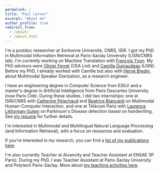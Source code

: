 ```yaml
---
permalink: /
title: "Paul Lerner"
excerpt: "About me"
author_profile: true
redirect_from: 
  - /about/
  - /about.html
---
```


I'm a postdoc researcher at Sorbonne Université, CNRS, ISIR. I got my PhD in Multimodal Information Retrieval at Paris-Saclay University (LISN/CNRS lab). 
I'm currently working on Machine Translation with [François Yvon](https://fyvo.github.io/).
My PhD advisors were [Olivier Ferret](http://oferret.free.fr/) (CEA List) 
and [Camille Guinaudeau](https://sites.google.com/view/camille-guinaudeau/accueil) (LISN). 
Before my PhD, I already worked with Camille but also with [Hervé Bredin](https://herve.niderb.fr/fastpages/),
about Multimodal Speaker Diarization, as a research engineer.

I have an engineering degree in Computer Science from ESILV and a master's degree
in Artificial Intelligence from Paris Descartes University (now Paris Cité).
During these studies, I did two internships: 
one at ISIR/CNRS with [Catherine Pelachaud](https://www.isir.upmc.fr/personnel/pelachaud/)
and [Beatrice Biancardi](https://sites.google.com/view/beatricebiancardi) on Multimodal Human-Computer Interaction,
and one at Télécom Paris with [Laurence Likforman-Sulem](https://perso.telecom-paristech.fr/lauli/)
on Parkinson's Disease detection based on handwriting. 
See [my resume](/files/lerner_CV_EN.pdf) for further details.

I'm interested in Multimodal and Multilingual Natural Language Processing (and Information Retrieval), 
with a focus on resources and evaluation.

If you're interested in my research, you can find a [list of my publications here](/publications).

I'm also currently Teacher at Aivancity and Teacher Assistant at ENSAE (IP Paris).
During my PhD, I was Teacher Assistant at Paris-Saclay University and Polytech Paris-Saclay. More about [my teaching activities here](/teaching).